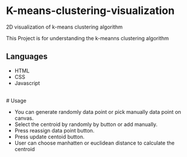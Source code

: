 # K-means-clustering-visualization
2D visualization of k-means clustering algorithm

This Project is for understanding the k-meanns clustering algorithm<br/>

## Languages 
* HTML
* CSS
* Javascript

<br/># Usage <br/>
* You can generate randomly data point or pick manually data point on canvas.
* Select the centroid by randomly by button or add manually.
* Press reassign data point button.
* Press update centoid button.
* User can choose manhatten or euclidean distance to calculate the centroid
<br/>




